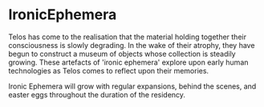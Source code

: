 # IronicEphemera


Telos has  come to the realisation that the material holding together their consciousness is slowly degrading. In the wake of their atrophy, they have begun to construct a museum of objects whose collection is steadily growing. These artefacts of 'ironic ephemera' explore upon early human technologies as Telos comes to reflect upon their memories.

Ironic Ephemera will grow with regular expansions, behind the scenes, and easter eggs throughout the duration of the residency.
